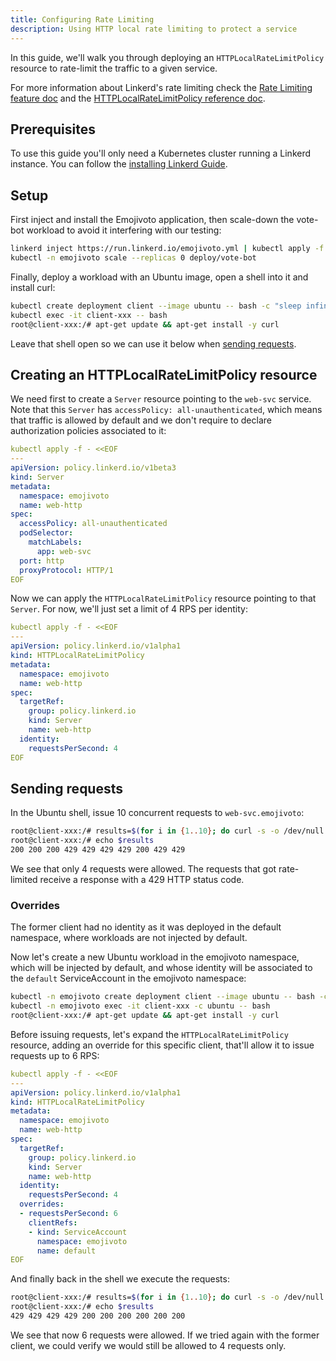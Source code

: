 ```yaml
---
title: Configuring Rate Limiting
description: Using HTTP local rate limiting to protect a service
---
```


In this guide, we'll walk you through deploying an `HTTPLocalRateLimitPolicy`
resource to rate-limit the traffic to a given service.

For more information about Linkerd's rate limiting check the [Rate Limiting
feature doc](../../features/rate-limiting/) and the [HTTPLocalRateLimitPolicy
reference doc](../../reference/rate-limiting/).

## Prerequisites

To use this guide you'll only need a Kubernetes cluster running a Linkerd
instance. You can follow the [installing Linkerd Guide](../install/).

## Setup

First inject and install the Emojivoto application, then scale-down the vote-bot
workload to avoid it interfering with our testing:

```bash
linkerd inject https://run.linkerd.io/emojivoto.yml | kubectl apply -f -
kubectl -n emojivoto scale --replicas 0 deploy/vote-bot
```

Finally, deploy a workload with an Ubuntu image, open a shell into it and
install curl:

```bash
kubectl create deployment client --image ubuntu -- bash -c "sleep infinity"
kubectl exec -it client-xxx -- bash
root@client-xxx:/# apt-get update && apt-get install -y curl
```

Leave that shell open so we can use it below when [sending
requests](#sending-requests).

## Creating an HTTPLocalRateLimitPolicy resource

We need first to create a `Server` resource pointing to the `web-svc` service.
Note that this `Server` has `accessPolicy: all-unauthenticated`, which means
that traffic is allowed by default and we don't require to declare authorization
policies associated to it:

```yaml
kubectl apply -f - <<EOF
---
apiVersion: policy.linkerd.io/v1beta3
kind: Server
metadata:
  namespace: emojivoto
  name: web-http
spec:
  accessPolicy: all-unauthenticated
  podSelector:
    matchLabels:
      app: web-svc
  port: http
  proxyProtocol: HTTP/1
EOF
```

Now we can apply the `HTTPLocalRateLimitPolicy` resource pointing to that
`Server`. For now, we'll just set a limit of 4 RPS per identity:

```yaml
kubectl apply -f - <<EOF
---
apiVersion: policy.linkerd.io/v1alpha1
kind: HTTPLocalRateLimitPolicy
metadata:
  namespace: emojivoto
  name: web-http
spec:
  targetRef:
    group: policy.linkerd.io
    kind: Server
    name: web-http
  identity:
    requestsPerSecond: 4
EOF
```

## Sending requests

In the Ubuntu shell, issue 10 concurrent requests to `web-svc.emojivoto`:

```bash
root@client-xxx:/# results=$(for i in {1..10}; do curl -s -o /dev/null -w "%{http_code}\n" "http://web-svc.emojivoto" & done; wait)
root@client-xxx:/# echo $results
200 200 200 429 429 429 429 200 429 429
```

We see that only 4 requests were allowed. The requests that got rate-limited
receive a response with a 429 HTTP status code.

### Overrides

The former client had no identity as it was deployed in the default namespace,
where workloads are not injected by default.

Now let's create a new Ubuntu workload in the emojivoto namespace, which will be
injected by default, and whose identity will be associated to the `default`
ServiceAccount in the emojivoto namespace:

```bash
kubectl -n emojivoto create deployment client --image ubuntu -- bash -c "sleep infinity"
kubectl -n emojivoto exec -it client-xxx -c ubuntu -- bash
root@client-xxx:/# apt-get update && apt-get install -y curl
```

Before issuing requests, let's expand the `HTTPLocalRateLimitPolicy` resource,
adding an override for this specific client, that'll allow it to issue requests
up to 6 RPS:

```yaml
kubectl apply -f - <<EOF
---
apiVersion: policy.linkerd.io/v1alpha1
kind: HTTPLocalRateLimitPolicy
metadata:
  namespace: emojivoto
  name: web-http
spec:
  targetRef:
    group: policy.linkerd.io
    kind: Server
    name: web-http
  identity:
    requestsPerSecond: 4
  overrides:
  - requestsPerSecond: 6
    clientRefs:
    - kind: ServiceAccount
      namespace: emojivoto
      name: default
EOF
```

And finally back in the shell we execute the requests:

```bash
root@client-xxx:/# results=$(for i in {1..10}; do curl -s -o /dev/null -w "%{http_code}\n" "http://web-svc.emojivoto" & done; wait)
root@client-xxx:/# echo $results
429 429 429 429 200 200 200 200 200 200
```

We see that now 6 requests were allowed. If we tried again with the former
client, we could verify we would still be allowed to 4 requests only.
